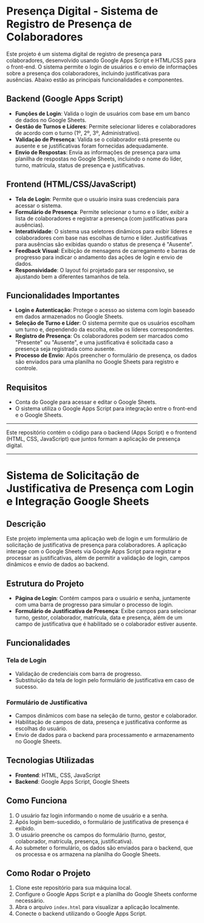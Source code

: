 # Presença Digital - Sistema de Registro de Presença de Colaboradores

Este projeto é um sistema digital de registro de presença para colaboradores, desenvolvido usando Google Apps Script e HTML/CSS para o front-end. O sistema permite o login de usuários e o envio de informações sobre a presença dos colaboradores, incluindo justificativas para ausências. Abaixo estão as principais funcionalidades e componentes.

## Backend (Google Apps Script)

- **Funções de Login**: Valida o login de usuários com base em um banco de dados no Google Sheets.
- **Gestão de Turnos e Líderes**: Permite selecionar líderes e colaboradores de acordo com o turno (1º, 2º, 3º, Administrativo).
- **Validação de Presença**: Valida se o colaborador está presente ou ausente e se justificativas foram fornecidas adequadamente.
- **Envio de Respostas**: Envia as informações de presença para uma planilha de respostas no Google Sheets, incluindo o nome do líder, turno, matrícula, status de presença e justificativas.

## Frontend (HTML/CSS/JavaScript)

- **Tela de Login**: Permite que o usuário insira suas credenciais para acessar o sistema.
- **Formulário de Presença**: Permite selecionar o turno e o líder, exibir a lista de colaboradores e registrar a presença (com justificativas para ausências).
- **Interatividade**: O sistema usa seletores dinâmicos para exibir líderes e colaboradores com base nas escolhas de turno e líder. Justificativas para ausências são exibidas quando o status de presença é "Ausente".
- **Feedback Visual**: Exibição de mensagens de carregamento e barras de progresso para indicar o andamento das ações de login e envio de dados.
- **Responsividade**: O layout foi projetado para ser responsivo, se ajustando bem a diferentes tamanhos de tela.

## Funcionalidades Importantes

- **Login e Autenticação**: Protege o acesso ao sistema com login baseado em dados armazenados no Google Sheets.
- **Seleção de Turno e Líder**: O sistema permite que os usuários escolham um turno e, dependendo da escolha, exibe os líderes correspondentes.
- **Registro de Presença**: Os colaboradores podem ser marcados como "Presente" ou "Ausente", e uma justificativa é solicitada caso a presença seja registrada como ausente.
- **Processo de Envio**: Após preencher o formulário de presença, os dados são enviados para uma planilha no Google Sheets para registro e controle.

## Requisitos

- Conta do Google para acessar e editar o Google Sheets.
- O sistema utiliza o Google Apps Script para integração entre o front-end e o Google Sheets.

---

Este repositório contém o código para o backend (Apps Script) e o frontend (HTML, CSS, JavaScript) que juntos formam a aplicação de presença digital.

---

# Sistema de Solicitação de Justificativa de Presença com Login e Integração Google Sheets

## Descrição

Este projeto implementa uma aplicação web de login e um formulário de solicitação de justificativa de presença para colaboradores. A aplicação interage com o Google Sheets via Google Apps Script para registrar e processar as justificativas, além de permitir a validação de login, campos dinâmicos e envio de dados ao backend.

## Estrutura do Projeto

- **Página de Login**: Contém campos para o usuário e senha, juntamente com uma barra de progresso para simular o processo de login.
- **Formulário de Justificativa de Presença**: Exibe campos para selecionar turno, gestor, colaborador, matrícula, data e presença, além de um campo de justificativa que é habilitado se o colaborador estiver ausente.

## Funcionalidades

### Tela de Login

- Validação de credenciais com barra de progresso.
- Substituição da tela de login pelo formulário de justificativa em caso de sucesso.

### Formulário de Justificativa

- Campos dinâmicos com base na seleção de turno, gestor e colaborador.
- Habilitação de campos de data, presença e justificativa conforme as escolhas do usuário.
- Envio de dados para o backend para processamento e armazenamento no Google Sheets.

## Tecnologias Utilizadas

- **Frontend**: HTML, CSS, JavaScript
- **Backend**: Google Apps Script, Google Sheets

## Como Funciona

1. O usuário faz login informando o nome de usuário e a senha.
2. Após login bem-sucedido, o formulário de justificativa de presença é exibido.
3. O usuário preenche os campos do formulário (turno, gestor, colaborador, matrícula, presença, justificativa).
4. Ao submeter o formulário, os dados são enviados para o backend, que os processa e os armazena na planilha do Google Sheets.

## Como Rodar o Projeto

1. Clone este repositório para sua máquina local.
2. Configure o Google Apps Script e a planilha do Google Sheets conforme necessário.
3. Abra o arquivo `index.html` para visualizar a aplicação localmente.
4. Conecte o backend utilizando o Google Apps Script.
